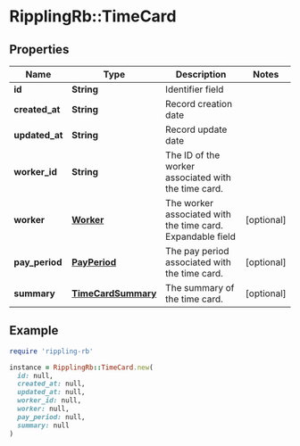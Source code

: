 # RipplingRb::TimeCard

## Properties

| Name | Type | Description | Notes |
| ---- | ---- | ----------- | ----- |
| **id** | **String** | Identifier field |  |
| **created_at** | **String** | Record creation date |  |
| **updated_at** | **String** | Record update date |  |
| **worker_id** | **String** | The ID of the worker associated with the time card. |  |
| **worker** | [**Worker**](Worker.md) | The worker associated with the time card.  Expandable field | [optional] |
| **pay_period** | [**PayPeriod**](PayPeriod.md) | The pay period associated with the time card. | [optional] |
| **summary** | [**TimeCardSummary**](TimeCardSummary.md) | The summary of the time card. | [optional] |

## Example

```ruby
require 'rippling-rb'

instance = RipplingRb::TimeCard.new(
  id: null,
  created_at: null,
  updated_at: null,
  worker_id: null,
  worker: null,
  pay_period: null,
  summary: null
)
```

